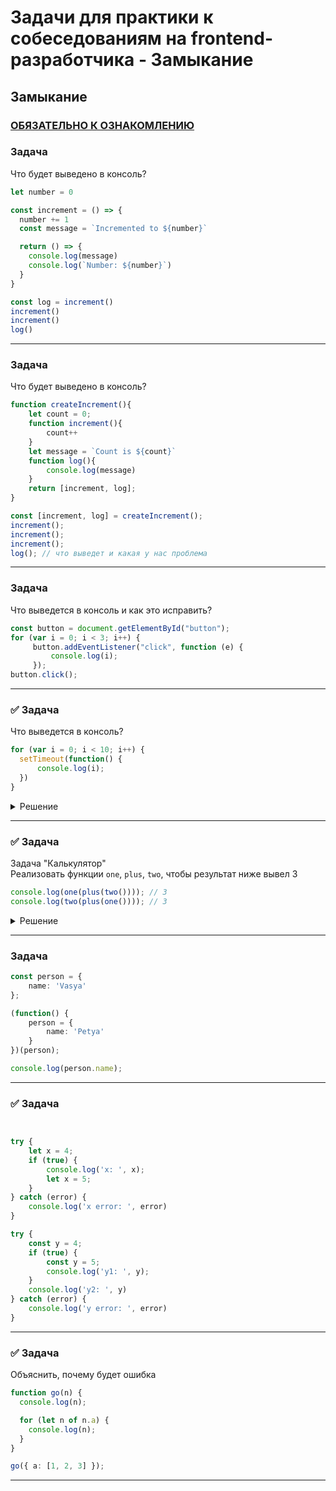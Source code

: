 # Задачи для практики к собеседованиям на frontend-разработчика - Замыкание

## Замыкание

### [ОБЯЗАТЕЛЬНО К ОЗНАКОМЛЕНИЮ](https://learn.javascript.ru/closure)

### Задача

Что будет выведено в консоль?

```ts
let number = 0

const increment = () => {
  number += 1
  const message = `Incremented to ${number}`

  return () => {
    console.log(message)
    console.log(`Number: ${number}`)
  }
}

const log = increment()
increment()
increment()
log()
```

 ---
 <!--  ------------------------------------------------------------------------------------------------------------------------------------------------------- -->


 ### Задача

Что будет выведено в консоль?

```ts
function createIncrement(){
    let count = 0;
    function increment(){
        count++
    }
    let message = `Count is ${count}`
    function log(){
        console.log(message)
    }
    return [increment, log];
}

const [increment, log] = createIncrement();
increment();
increment();
increment();
log(); // что выведет и какая у нас проблема

```

 ---
 <!--  ------------------------------------------------------------------------------------------------------------------------------------------------------- -->


### Задача

 Что выведется в консоль и как это исправить?

```ts
const button = document.getElementById("button");
for (var i = 0; i < 3; i++) {
     button.addEventListener("click", function (e) {
         console.log(i);
     });
button.click();

```

 ---
 <!--  ------------------------------------------------------------------------------------------------------------------------------------------------------- -->


### ✅ Задача 

 Что выведется в консоль?

```ts
for (var i = 0; i < 10; i++) {
  setTimeout(function() {
      console.log(i);
  })
}
```

<details>
    <summary>Решение</summary>

У var блочная область видимости, поэтому каждой итерации цикла `for` каждый раз переобъявляется переменная `i`
Также, нужно помнить про синхронных операции и макротаски в eventloop. 

Поэтому начала выполняются все синхронные операции (i++), а потом выполнися 10 раз setTimtout с последним значением `i`.

</details>

 ---
 <!--  ------------------------------------------------------------------------------------------------------------------------------------------------------- -->


### ✅ Задача

Задача "Калькулятор"  
Реализовать функции `one`, `plus`, `two`, чтобы результат ниже вывел 3

```ts
console.log(one(plus(two()))); // 3
console.log(two(plus(one()))); // 3
```

<details>
<summary>Решение</summary>

```ts
function one(func) {
    return func ? func(1) : 1;
}

function plus(x) {
    return function(y){ 
        return x + y;
    } 
}

function two(func) {
    return func ? func(2) : 2;
}

```
</details>

 ---
 <!--  ------------------------------------------------------------------------------------------------------------------------------------------------------- -->



### Задача

```ts
const person = {
    name: 'Vasya'
};

(function() {
    person = {
        name: 'Petya'
    }
})(person);

console.log(person.name);

```

 ---
 <!--  ------------------------------------------------------------------------------------------------------------------------------------------------------- -->

### ✅ Задача

```ts


try {
    let x = 4;
    if (true) {
        console.log('x: ', x);
        let x = 5;
    }
} catch (error) {
    console.log('x error: ', error)
}

try {
    const y = 4;
    if (true) {
        const y = 5;
        console.log('y1: ', y);
    }
    console.log('y2: ', y)
} catch (error) {
    console.log('y error: ', error)
}

```

 ---
 <!--  ------------------------------------------------------------------------------------------------------------------------------------------------------- -->

### ✅ Задача

Объяснить, почему будет ошибка

```ts
function go(n) {
  console.log(n);

  for (let n of n.a) {
    console.log(n);
  }
}

go({ a: [1, 2, 3] });
```

 ---
 <!--  ------------------------------------------------------------------------------------------------------------------------------------------------------- -->